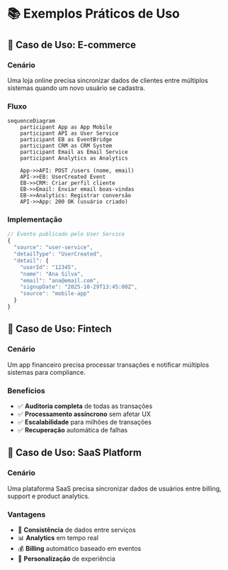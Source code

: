 # 📚 Exemplos Práticos de Uso

## 🏪 Caso de Uso: E-commerce

### Cenário
Uma loja online precisa sincronizar dados de clientes entre múltiplos sistemas quando um novo usuário se cadastra.

### Fluxo
```mermaid
sequenceDiagram
    participant App as App Mobile
    participant API as User Service
    participant EB as EventBridge
    participant CRM as CRM System
    participant Email as Email Service
    participant Analytics as Analytics
    
    App->>API: POST /users (nome, email)
    API->>EB: UserCreated Event
    EB->>CRM: Criar perfil cliente
    EB->>Email: Enviar email boas-vindas
    EB->>Analytics: Registrar conversão
    API->>App: 200 OK (usuário criado)
```

### Implementação
```javascript
// Evento publicado pelo User Service
{
  "source": "user-service",
  "detailType": "UserCreated",
  "detail": {
    "userId": "12345",
    "name": "Ana Silva",
    "email": "ana@email.com",
    "signupDate": "2025-10-29T13:45:00Z",
    "source": "mobile-app"
  }
}
```

## 🏦 Caso de Uso: Fintech

### Cenário
Um app financeiro precisa processar transações e notificar múltiplos sistemas para compliance.

### Benefícios
- ✅ **Auditoria completa** de todas as transações
- ✅ **Processamento assíncrono** sem afetar UX
- ✅ **Escalabilidade** para milhões de transações
- ✅ **Recuperação** automática de falhas

## 🚀 Caso de Uso: SaaS Platform

### Cenário
Uma plataforma SaaS precisa sincronizar dados de usuários entre billing, support e product analytics.

### Vantagens
- 🔄 **Consistência** de dados entre serviços
- 📊 **Analytics** em tempo real
- 💰 **Billing** automático baseado em eventos
- 🎯 **Personalização** de experiência